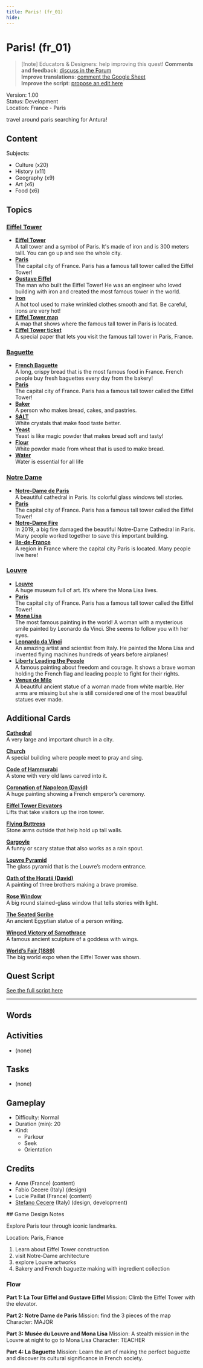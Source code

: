 ```yaml
---
title: Paris! (fr_01)
hide:
---
```


# Paris! (fr_01)
> [!note] Educators & Designers: help improving this quest!
> **Comments and feedback**: [discuss in the Forum](https://antura.discourse.group/t/fr-01-paris/23/1)  
> **Improve translations**: [comment the Google Sheet](https://docs.google.com/spreadsheets/d/1FPFOy8CHor5ArSg57xMuPAG7WM27-ecDOiU-OmtHgjw/edit?gid=755037318#gid=755037318)  
> **Improve the script**: [propose an edit here](https://github.com/vgwb/Antura/blob/main/Assets/_discover/_quests/FR_01%20Paris/FR_01%20Paris%20-%20Yarn%20Script.yarn)  

Version: 1.00  
Status: Development  
Location: France - Paris

travel around paris searching for Antura!

## Content
Subjects: 

  - Culture (x20)
  - History (x11)
  - Geography (x9)
  - Art (x6)
  - Food (x6)

## Topics
### [Eiffel Tower](../../topics/index.md#eiffel-tower)

  - **[Eiffel Tower](../../cards/index.md#eiffel_tower)**  
    A tall tower and a symbol of Paris. It's made of iron and is 300 meters talll. You can go up and see the whole city.  
  - **[Paris](../../cards/index.md#capital_paris)**  
    The capital city of France. Paris has a famous tall tower called the Eiffel Tower!  
  - **[Gustave Eiffel](../../cards/index.md#gustave_eiffel)**  
    The man who built the Eiffel Tower! He was an engineer who loved building with iron and created the most famous tower in the world.  
  - **[Iron](../../cards/index.md#iron_material)**  
    A hot tool used to make wrinkled clothes smooth and flat. Be careful, irons are very hot!  
  - **[Eiffel Tower map](../../cards/index.md#eiffel_tower_map)**  
    A map that shows where the famous tall tower in Paris is located.  
  - **[Eiffel Tower ticket](../../cards/index.md#eiffel_tower_ticket)**  
    A special paper that lets you visit the famous tall tower in Paris, France.  
### [Baguette](../../topics/index.md#baguette)

  - **[French Baguette](../../cards/index.md#food_baguette)**  
    A long, crispy bread that is the most famous food in France. French people buy fresh baguettes every day from the bakery!  
  - **[Paris](../../cards/index.md#capital_paris)**  
    The capital city of France. Paris has a famous tall tower called the Eiffel Tower!  
  - **[Baker](../../cards/index.md#person_baker)**  
    A person who makes bread, cakes, and pastries.  
  - **[SALT](../../cards/index.md#food_salt)**  
    White crystals that make food taste better.   
  - **[Yeast](../../cards/index.md#food_yeast)**  
    Yeast is like magic powder that makes bread soft and tasty!  
  - **[Flour](../../cards/index.md#food_flour)**  
    White powder made from wheat that is used to make bread.  
  - **[Water](../../cards/index.md#food_water)**  
    Water is essential for all life  
### [Notre Dame](../../topics/index.md#notredame)

  - **[Notre-Dame de Paris](../../cards/index.md#notre_dame_de_paris)**  
    A beautiful cathedral in Paris. Its colorful glass windows tell stories.  
  - **[Paris](../../cards/index.md#capital_paris)**  
    The capital city of France. Paris has a famous tall tower called the Eiffel Tower!  
  - **[Notre-Dame Fire](../../cards/index.md#notre_dame_de_paris_fire)**  
    In 2019, a big fire damaged the beautiful Notre-Dame Cathedral in Paris. Many people worked together to save this important building.  
  - **[Ile-de-France](../../cards/index.md#ile_de_france)**  
    A region in France where the capital city Paris is located. Many people live here!  
### [Louvre](../../topics/index.md#louvre)

  - **[Louvre](../../cards/index.md#louvre)**  
    A huge museum full of art. It’s where the Mona Lisa lives.  
  - **[Paris](../../cards/index.md#capital_paris)**  
    The capital city of France. Paris has a famous tall tower called the Eiffel Tower!  
  - **[Mona Lisa](../../cards/index.md#art_monalisa)**  
    The most famous painting in the world! A woman with a mysterious smile painted by Leonardo da Vinci. She seems to follow you with her eyes.  
  - **[Leonardo da Vinci](../../cards/index.md#person_leonardodavinci)**  
    An amazing artist and scientist from Italy. He painted the Mona Lisa and invented flying machines hundreds of years before airplanes!  
  - **[Liberty Leading the People](../../cards/index.md#art_liberty_leading_the_people)**  
    A famous painting about freedom and courage. It shows a brave woman holding the French flag and leading people to fight for their rights.  
  - **[Venus de Milo](../../cards/index.md#art_venus_milo)**  
    A beautiful ancient statue of a woman made from white marble. Her arms are missing but she is still considered one of the most beautiful statues ever made.  

## Additional Cards
**[Cathedral](../../cards/index.md#cathedral)**  
A very large and important church in a city.  

**[Church](../../cards/index.md#church)**  
A special building where people meet to pray and sing.  

**[Code of Hammurabi](../../cards/index.md#code_of_hammurabi)**  
A stone with very old laws carved into it.  

**[Coronation of Napoleon (David)](../../cards/index.md#coronation_of_napoleon_david)**  
A huge painting showing a French emperor’s ceremony.  

**[Eiffel Tower Elevators](../../cards/index.md#eiffel_tower_elevators)**  
Lifts that take visitors up the iron tower.  

**[Flying Buttress](../../cards/index.md#flying_buttress)**  
Stone arms outside that help hold up tall walls.  

**[Gargoyle](../../cards/index.md#gargoyle)**  
A funny or scary statue that also works as a rain spout.  

**[Louvre Pyramid](../../cards/index.md#louvre_pyramid)**  
The glass pyramid that is the Louvre’s modern entrance.  

**[Oath of the Horatii (David)](../../cards/index.md#oath_of_the_horatii_david)**  
A painting of three brothers making a brave promise.  

**[Rose Window](../../cards/index.md#rose_window)**  
A big round stained-glass window that tells stories with light.  

**[The Seated Scribe](../../cards/index.md#the_seated_scribe)**  
An ancient Egyptian statue of a person writing.  

**[Winged Victory of Samothrace](../../cards/index.md#winged_victory_of_samothrace)**  
A famous ancient sculpture of a goddess with wings.  

**[World’s Fair (1889)](../../cards/index.md#worlds_fair_1889)**  
The big world expo when the Eiffel Tower was shown.  

## Quest Script

[See the full script here](./fr_01-script.md)

---

## Words
## Activities
- (none)

## Tasks
- (none)
## Gameplay
- Difficulty: Normal
- Duration (min): 20
- Kind:
  - Parkour
  - Seek
  - Orientation
## Credits
- Anne (France) (content)
- Fabio Cecere (Italy) (design)
- Lucie Paillat (France) (content)
- [Stefano Cecere](https://stefanocecere.com) (Italy) (design, development)

## Game Design Notes

Explore Paris tour through iconic landmarks. 

Location:
Paris, France

1. Learn about Eiffel Tower construction
2. visit Notre-Dame architecture
3. explore Louvre artworks
4. Bakery and French baguette making with ingredient collection

### Flow

**Part 1: La Tour Eiffel and Gustave Eiffel**
Mission: Climb the Eiffel Tower with the elevator.

**Part 2: Notre Dame de Paris**
Mission: find the 3 pieces of the map
Character: MAJOR

**Part 3: Musée du Louvre and Mona Lisa**
Mission: A stealth mission in the Louvre at night to go to Mona Lisa
Character: TEACHER

**Part 4: La Baguette**
Mission: Learn the art of making the perfect baguette and discover its cultural significance in French society.

